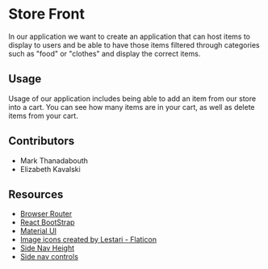 # Store Front

In our application we want to create an application that can host items to display to users and be able to have those items filtered through categories such as "food" or "clothes" and display the correct items.

## Usage

Usage of our application includes being able to add an item from our store into a cart. You can see how many items are in your cart, as well as delete items from your cart.

## Contributors

- Mark Thanadabouth
- Elizabeth Kavalski

## Resources

- [Browser Router](https://reactrouter.com/docs/en/v6/getting-started/overview#navigation)
- [React BootStrap](https://react-bootstrap.github.io/components/)
- [Material UI](https://mui.com/)
- <a href="https://www.flaticon.com/free-icons/image" title="image icons">Image icons created by Lestari - Flaticon</a>
- [Side Nav Height](https://stackoverflow.com/questions/45361928/how-to-make-react-flexbox-stretch-to-full-screen-height)
- [Side nav controls](https://medium.com/swlh/how-to-make-a-side-navigation-bar-in-reactjs-c90747f3410c)
